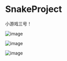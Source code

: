 # SnakeProject

小游戏三号！

![image](https://github.com/lyualvin/SnakeProject/blob/master/imgs/snake1.png)

![image](https://github.com/lyualvin/SnakeProject/blob/master/imgs/snake2.png)

![image](https://github.com/lyualvin/SnakeProject/blob/master/imgs/snake3.png)
